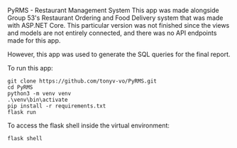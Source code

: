 PyRMS - Restaurant Management System
This app was made alongside Group 53's Restaurant Ordering and Food Delivery system that was made with ASP.NET Core. This particular version was not finished since the views and models are not entirely connected, and there was no API endpoints made for this app.

However, this app was used to generate the SQL queries for the final report.

To run this app:

```
git clone https://github.com/tonyv-vo/PyRMS.git
cd PyRMS
python3 -m venv venv
.\venv\bin\activate
pip install -r requirements.txt
flask run
```

To access the flask shell inside the virtual environment:

```
flask shell
```
